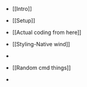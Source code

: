 - [[Intro]]
- [[Setup]]
- [[Actual coding from here]]
- [[Styling-Native wind]]
- 




- [[Random cmd things]]
- 